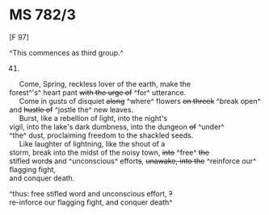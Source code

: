 # MS 782/3

[F 97]

^This commences as third group.^

41.

&nbsp;&nbsp;&nbsp;&nbsp;&nbsp;Come, Spring, reckless lover of the earth, make the \
forest^'s^ heart pant ~~with the urge of~~ ^for^ utterance. \
&nbsp;&nbsp;&nbsp;&nbsp;&nbsp;Come in gusts of disquiet ~~along~~ ^where^ flowers ~~on threek~~ ^break open^ \
and ~~hustle of~~ ^jostle the^ new leaves. \
&nbsp;&nbsp;&nbsp;&nbsp;&nbsp;Burst, like a rebellion of light, into the night's \
vigil, into the lake's dark dumbness, into the dungeon ~~of~~ ^under^ \
^the^ dust, proclaiming freedom to the shackled seeds. \
&nbsp;&nbsp;&nbsp;&nbsp;&nbsp;Like laughter of lightning, like the shout of a \
storm, break into the midst of the noisy town, ~~into~~ ^free^ ~~the~~ \
stifled word~~s~~ and ^unconscious^ effort~~s~~, ~~unawake, into the~~ ^reinforce our^ flagging fight, \
and conquer death.

^thus: free stifled word and unconscious effort, ~~?~~ \
re-inforce our flagging fight, and conquer death^ 
